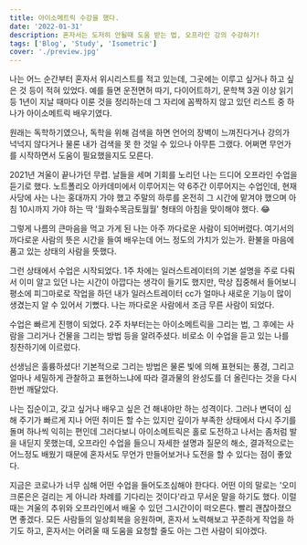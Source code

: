 ```yaml
---
title: 아이소메트릭 수강을 했다.
date: '2022-01-31'
description: 혼자서는 도저히 안될때 도움 받는 법, 오프라인 강의 수강하기!
tags: ['Blog', 'Study', 'Isometric']
cover: './preview.jpg'
---
```


나는 어느 순간부터 혼자서 위시리스트를 적고 있는데, 그곳에는 이루고 싶거나 하고 싶은 것 등이 적혀 있었다. 예를 들면 운전면허 따기, 다이어트하기, 문학책 3권 이상 읽기 등 1년이 지날 때마다 이룬 것을 정리하는데 그 자리에 꼼짝하지 않고 있던 리스트 중 하나가 아이소메트릭 배우기였다.

원래는 독학하기였으나, 독학을 위해 검색을 하면 언어의 장벽이 느껴진다거나 강의가 넉넉지 않다거나 물론 내가 검색을 못 한 것일 수 있으나 아무튼 그랬다. 어쩌면 무언가를 시작하면서 도움이 필요했을지도 모른다.

2021년 겨울이 끝나가던 무렵. 날들을 세며 기회를 노리던 나는 드디어 오프라인 수업을 듣기로 했다.
노트폴리오 아카데미에서 이루어지는 약 6주간 이루어지는 수업인데, 현재 사당에 사는 나는 홍대까지 가야 했고 주말의 하루를 온전히 그 시간에 맡겨야 했으며 아침 10시까지 가야 하는 딱 '월화수목금토월월' 형태의 아침을 맞이해야 했다. 😂

그렇게 나름의 큰마음을 먹고 가게 된 나는 아주 까다로운 사람이 되어버렸다. 
여기서의 까다로운 사람의 뜻은 시간을 들여 배우는데 어느 정도의 가치가 있는가. 환불을 마음에 품고 있는 상태의 사람을 뜻했다.

그런 상태에서 수업은 시작되었다.
1주 차에는 일러스트레이터의 기본 설명을 주로 다뤄서 이미 알고 있던 나는 시간이 아깝다는 생각이 들기도 했지만, 막상 집중해서 들어보니 평소에 피그마로로 작업을 하던 내가 일러스트레이터 cc가 얼마나 새로운 기능이 많이 생겼는지 알 수 있어서 기뻤다. 나는 까다로운 사람에서 조금 무른 사람이 되었다.

수업은 빠르게 진행이 되었다. 2주 차부터는는 아이소메트릭을 그리는 법, 그 후에는 사람을 그리거나 건물을 그리는 방법 등을 알려주셨다. 비로소 이 수업을 듣고 있는 나를 칭찬하기에 이르렀다.

선생님은 훌륭하셨다! 기본적으로 그리는 방법은 물론 빛에 의해 표현되는 풍경, 그리고 얼마나 세밀하게 관찰하고 표현하느냐에 따라 결과물의 완성도를 더 올린다는 것을 다시 한번 깨달았다.

나는 집순이고, 갖고 싶거나 배우고 싶은 건 해내야만 하는 성격이다. 그러나 변덕이 심해 주기가 빠르게 지나 어떤 취미든 할 수는 있지만 깊이가 부족한 상태에서 다시 주기를 돌며 하나씩 익히는 편인데 그러다보니 아이소메트릭은 홀로 도전하고 나서는 좀처럼 발을 내딛지 못했는데, 오프라인 수업을 들으니 자세한 설명과 질문의 해소, 결과적으로는 어느정도 배웠기 때문에 혼자서도 무언가 만들어보거나 도전을 할 수 있다는 점이 좋았다.

지금은 코로나가 너무 심해 어떤 수업을 들어도조심해야 한다다. 어떤 이의 말로는 '오미크론은은 걸리는 게 아니라 차례를 기다리는 것이다'라고 무서운 말을 하기도 했다. 이럴 때는 겨울의 추위와 오프라인에서 배울 수 있던 그시간이이 떠오른다. 빨리 괜찮아졌으면 좋겠다. 모든 사람들의 일상회복을 응원하며, 혼자서 노력해보고 꾸준하게 작업을 하기도 하고, 혼자서는  어려울 때 도움을 요청할 줄도 아는 그런 사람이 되야겠다.
